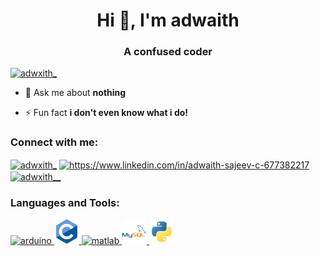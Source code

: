<h1 align="center">Hi 👋, I'm adwaith</h1>
<h3 align="center">A confused coder</h3>

<p align="left"> <a href="https://twitter.com/adwxith_" target="blank"><img src="https://img.shields.io/twitter/follow/adwxith_?logo=twitter&style=for-the-badge" alt="adwxith_" /></a> </p>


- 💬 Ask me about **nothing**

- ⚡ Fun fact **i don't even know what i do!**

<h3 align="left">Connect with me:</h3>
<p align="left">
<a href="https://twitter.com/adwxith_" target="blank"><img align="center" src="https://raw.githubusercontent.com/rahuldkjain/github-profile-readme-generator/master/src/images/icons/Social/twitter.svg" alt="adwxith_" height="30" width="40" /></a>
<a href="https://linkedin.com/in/https://www.linkedin.com/in/adwaith-sajeev-c-677382217" target="blank"><img align="center" src="https://raw.githubusercontent.com/rahuldkjain/github-profile-readme-generator/master/src/images/icons/Social/linked-in-alt.svg" alt="https://www.linkedin.com/in/adwaith-sajeev-c-677382217" height="30" width="40" /></a>
<a href="https://instagram.com/adwxith__" target="blank"><img align="center" src="https://raw.githubusercontent.com/rahuldkjain/github-profile-readme-generator/master/src/images/icons/Social/instagram.svg" alt="adwxith__" height="30" width="40" /></a>
</p>

<h3 align="left">Languages and Tools:</h3>
<p align="left"> <a href="https://www.arduino.cc/" target="_blank" rel="noreferrer"> <img src="https://cdn.worldvectorlogo.com/logos/arduino-1.svg" alt="arduino" width="40" height="40"/> </a> <a href="https://www.cprogramming.com/" target="_blank" rel="noreferrer"> <img src="https://raw.githubusercontent.com/devicons/devicon/master/icons/c/c-original.svg" alt="c" width="40" height="40"/> </a> <a href="https://www.mathworks.com/" target="_blank" rel="noreferrer"> <img src="https://upload.wikimedia.org/wikipedia/commons/2/21/Matlab_Logo.png" alt="matlab" width="40" height="40"/> </a> <a href="https://www.mysql.com/" target="_blank" rel="noreferrer"> <img src="https://raw.githubusercontent.com/devicons/devicon/master/icons/mysql/mysql-original-wordmark.svg" alt="mysql" width="40" height="40"/> </a> <a href="https://www.python.org" target="_blank" rel="noreferrer"> <img src="https://raw.githubusercontent.com/devicons/devicon/master/icons/python/python-original.svg" alt="python" width="40" height="40"/> </a> </p>
